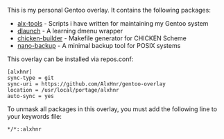 This is my personal Gentoo overlay. It contains the following packages:

* [alx-tools](https://github.com/AlxHnr/alx-tools) - Scripts i have written
for maintaining my Gentoo system
* [dlaunch](https://github.com/AlxHnr/Dlaunch) - A learning dmenu wrapper
* [chicken-builder](https://github.com/AlxHnr/chicken-builder) - Makefile
generator for CHICKEN Scheme
* [nano-backup](https://github.com/AlxHnr/nano-backup) - A minimal backup
tool for POSIX systems

This overlay can be installed via repos.conf:

```
[alxhnr]
sync-type = git
sync-uri = https://github.com/AlxHnr/gentoo-overlay
location = /usr/local/portage/alxhnr
auto-sync = yes
```

To unmask all packages in this overlay, you must add the following line to
your keywords file:

```
*/*::alxhnr
```
